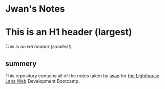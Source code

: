 # Jwan's Notes
# This is an H1 header (largest)
###### This is an H6 header (smallest)
## summery
This repository contains all of the notes taken by [jwan](https://github.com/jwanali) for [the Lighthouse Labs Web](https://www.lighthouselabs.ca/) Development Bootcamp.

